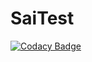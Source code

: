 # SaiTest

[![Codacy Badge](https://api.codacy.com/project/badge/Grade/20e7cd8a61e7456abdc87af2c9f99191)](https://app.codacy.com/gh/SaiCharanReddyB/SaiTest?utm_source=github.com&utm_medium=referral&utm_content=SaiCharanReddyB/SaiTest&utm_campaign=Badge_Grade)